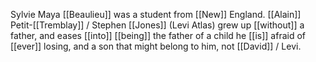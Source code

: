 Sylvie Maya [[Beaulieu]] was a student from [[New]] England. [[Alain]] Petit-[[Tremblay]] / Stephen [[Jones]] (Levi Atlas) grew up [[without]] a father, and eases [[into]] [[being]] the father of a child he [[is]] afraid of [[ever]] losing, and a son that might belong to him, not [[David]] / Levi.  